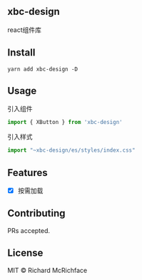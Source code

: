 ## xbc-design

react组件库

## Install

```
yarn add xbc-design -D
```

## Usage

引入组件

```js
import { XButton } from 'xbc-design'
```

引入样式

```js
import "~xbc-design/es/styles/index.css"
```

## Features

* [X] 按需加载

## Contributing

PRs accepted.

## License

MIT © Richard McRichface
